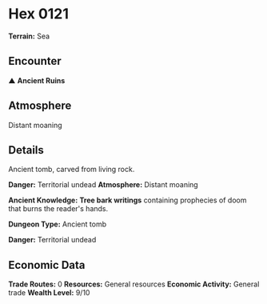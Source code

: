 # Hex 0121

**Terrain:** Sea

## Encounter
▲ **Ancient Ruins**

## Atmosphere
Distant moaning

## Details
Ancient tomb, carved from living rock.

**Danger:** Territorial undead
**Atmosphere:** Distant moaning


**Ancient Knowledge:** **Tree bark writings** containing prophecies of doom that burns the reader's hands.

**Dungeon Type:** Ancient tomb

**Danger:** Territorial undead

## Economic Data
**Trade Routes:** 0
**Resources:** General resources
**Economic Activity:** General trade
**Wealth Level:** 9/10
